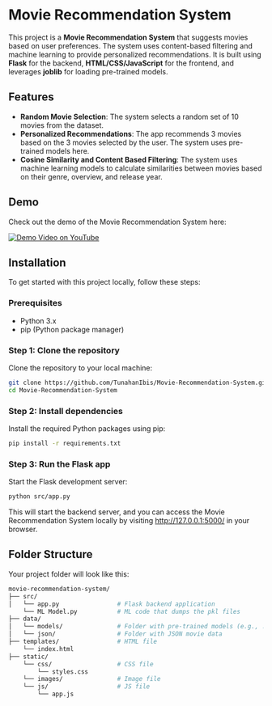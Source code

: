 # Movie Recommendation System

This project is a **Movie Recommendation System** that suggests movies based on user preferences. The system uses content-based filtering and machine learning to provide personalized recommendations. It is built using **Flask** for the backend, **HTML/CSS/JavaScript** for the frontend, and leverages **joblib** for loading pre-trained models.

## Features

- **Random Movie Selection**: The system selects a random set of 10 movies from the dataset.
- **Personalized Recommendations**: The app recommends 3 movies based on the 3 movies selected by the user. The system uses pre-trained models here.
- **Cosine Similarity and Content Based Filtering**: The system uses machine learning models to calculate similarities between movies based on their genre, overview, and release year.
  
## Demo

Check out the demo of the Movie Recommendation System here:

[![Demo Video on YouTube](https://img.youtube.com/vi/RQq0XiE4nj4/0.jpg)](https://www.youtube.com/watch?v=RQq0XiE4nj4)

## Installation

To get started with this project locally, follow these steps:

### Prerequisites

- Python 3.x
- pip (Python package manager)

### Step 1: Clone the repository

Clone the repository to your local machine:

```bash
git clone https://github.com/TunahanIbis/Movie-Recommendation-System.git
cd Movie-Recommendation-System
```

### Step 2: Install dependencies

Install the required Python packages using pip:

```bash
pip install -r requirements.txt
```

### Step 3: Run the Flask app

Start the Flask development server:

```bash
python src/app.py
```

This will start the backend server, and you can access the Movie Recommendation System locally by visiting http://127.0.0.1:5000/ in your browser.

## Folder Structure

Your project folder will look like this:

```bash
movie-recommendation-system/
├── src/
│   └── app.py                # Flask backend application
    └── ML Model.py           # ML code that dumps the pkl files
├── data/
│   └── models/               # Folder with pre-trained models (e.g., .pkl files)
│   └── json/                 # Folder with JSON movie data
├── templates/                # HTML file
    └── index.html
├── static/                   
    └── css/                  # CSS file  
        └── styles.css 
    └── images/               # Image file
    └── js/                   # JS file
        └── app.js
```
